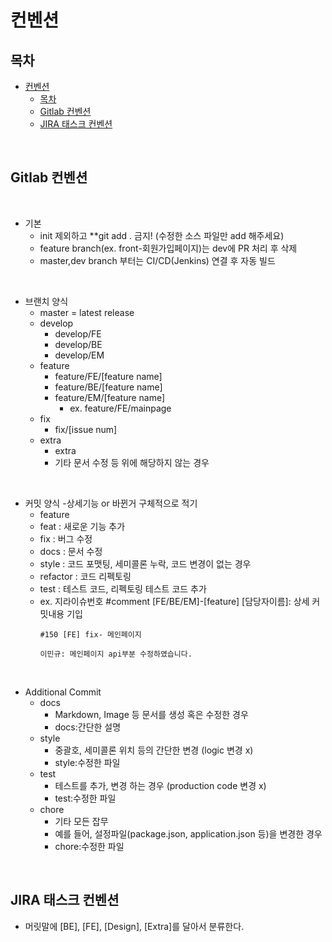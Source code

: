 # 컨벤션

## 목차
- [컨벤션](#컨벤션)
  - [목차](#목차)
  - [Gitlab 컨벤션](#gitlab-컨벤션)
  - [JIRA 태스크 컨벤션](#jira-태스크-컨벤션)

<br>

## Gitlab 컨벤션
<br>

  - 기본
    - init 제외하고 **git add . 금지! (수정한 소스 파일만 add 해주세요) 
    - feature branch(ex. front-회원가입페이지)는 dev에 PR 처리 후 삭제
    - master,dev branch 부터는 CI/CD(Jenkins) 연결 후 자동 빌드

<br>
    
  - 브랜치 양식
    - master = latest release
    - develop
      - develop/FE
      - develop/BE
      - develop/EM
    - feature
      - feature/FE/[feature name]
      - feature/BE/[feature name]
      - feature/EM/[feature name]
        - ex. feature/FE/mainpage
    - fix
      - fix/[issue num]
    - extra
      - extra
      - 기타 문서 수정 등 위에 해당하지 않는 경우

<br>

  - 커밋 양식
    -상세기능 or 바뀐거 구체적으로 적기
      - feature
      - feat : 새로운 기능 추가
      - fix : 버그 수정
      - docs : 문서 수정
      - style : 코드 포맷팅, 세미콜론 누락, 코드 변경이 없는 경우
      - refactor : 코드 리펙토링
      - test : 테스트 코드, 리펙토링 테스트 코드 추가
      - ex.
        지라이슈번호 #comment [FE/BE/EM]-[feature]
        [담당자이름]: 상세 커밋내용 기입
        ```
        #150 [FE] fix- 메인페이지

        이민규: 메인페이지 api부분 수정하였습니다.
        ```

<br>

  - Additional Commit
      - docs
          - Markdown, Image 등 문서를 생성 혹은 수정한 경우
          - docs:간단한 설명
      - style
          - 중괄호, 세미콜론 위치 등의 간단한 변경 (logic 변경 x)
          - style:수정한 파일
      - test
          - 테스트를 추가, 변경 하는 경우 (production code 변경 x)
          - test:수정한 파일
      - chore
          - 기타 모든 잡무
          - 예를 들어, 설정파일(package.json, application.json 등)을 변경한 경우
          - chore:수정한 파일

<br>

## JIRA 태스크 컨벤션
- 머릿말에 [BE], [FE], [Design], [Extra]를 달아서 분류한다.

